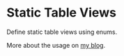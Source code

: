 # Static Table Views

Define static table views using enums.

More about the usage on [my blog](https://www.iamsim.me/creating-static-table-views/).
